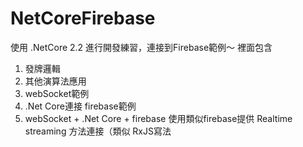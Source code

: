 # NetCoreFirebase

使用 .NetCore 2.2 進行開發練習，連接到Firebase範例～
裡面包含
1. 發牌邏輯
2. 其他演算法應用
3. webSocket範例
4. .Net Core連接 firebase範例
5. webSocket + .Net Core + firebase 使用類似firebase提供 Realtime streaming 方法連接（類似 RxJS寫法 
